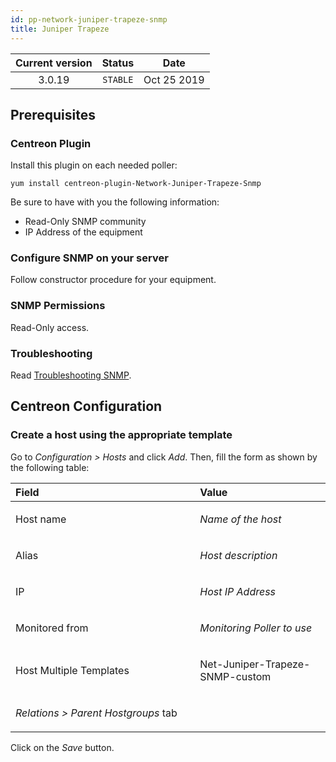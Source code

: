 ```yaml
---
id: pp-network-juniper-trapeze-snmp
title: Juniper Trapeze
---
```


| Current version | Status | Date |
| :-: | :-: | :-: |
| 3.0.19 | `STABLE` | Oct 25 2019 |

## Prerequisites
### Centreon Plugin
Install this plugin on each needed poller:

    yum install centreon-plugin-Network-Juniper-Trapeze-Snmp

Be sure to have with you the following information:
* Read-Only SNMP community
* IP Address of the equipment

### Configure SNMP on your server
Follow constructor procedure for your equipment.

### SNMP Permissions
Read-Only access.

### Troubleshooting
Read [Troubleshooting SNMP](https://documentation.centreon.com/docs/centreon-plugins/en/latest/user/guide.html#snmp).

## Centreon Configuration
### Create a host using the appropriate template
Go to *Configuration &gt; Hosts* and click *Add*. Then, fill the form as
shown by the following table:

<table>
<colgroup>
<col width="58%" />
<col width="41%" />
</colgroup>
<thead>
<tr class="header">
<th align="left">Field</th>
<th align="left">Value</th>
</tr>
</thead>
<tbody>
<tr class="odd">
<td align="left"><p>Host name</p></td>
<td align="left"><p><em>Name of the host</em></p></td>
</tr>
<tr class="even">
<td align="left"><p>Alias</p></td>
<td align="left"><p><em>Host description</em></p></td>
</tr>
<tr class="odd">
<td align="left"><p>IP</p></td>
<td align="left"><p><em>Host IP Address</em></p></td>
</tr>
<tr class="even">
<td align="left"><p>Monitored from</p></td>
<td align="left"><p><em>Monitoring Poller to use</em></p></td>
</tr>
<tr class="odd">
<td align="left"><p>Host Multiple Templates</p></td>
<td align="left"><p>Net-Juniper-Trapeze-SNMP-custom</p></td>
</tr>
<tr class="even">
<td align="left"><p><em>Relations &gt; Parent Hostgroups</em> tab</p></td>
<td align="left"></td>
</tr>
</tbody>
</table>

Click on the *Save* button.

